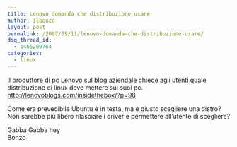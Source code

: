 ```yaml
---
title: Lenovo domanda che distribuzione usare
author: ilbonzo
layout: post
permalink: /2007/09/11/lenovo-domanda-che-distribuzione-usare/
dsq_thread_id:
  - 1465209764
categories:
  - linux
---
```

Il produttore di pc [Lenovo][1] sul blog aziendale chiede agli utenti quale distribuzione di linux deve mettere sui suoi pc.  
<http://lenovoblogs.com/insidethebox/?p=98>

Come era prevedibile Ubuntu è in testa, ma è giusto scegliere una distro?  
Non sarebbe più libero rilasciare i driver e permettere all&#8217;utente di scegliere?

Gabba Gabba hey  
Bonzo

<div class='kindleWidget kindleLight' >
  
</div>



 [1]: http://www.lenovo.com/planetwide/select/selector.html